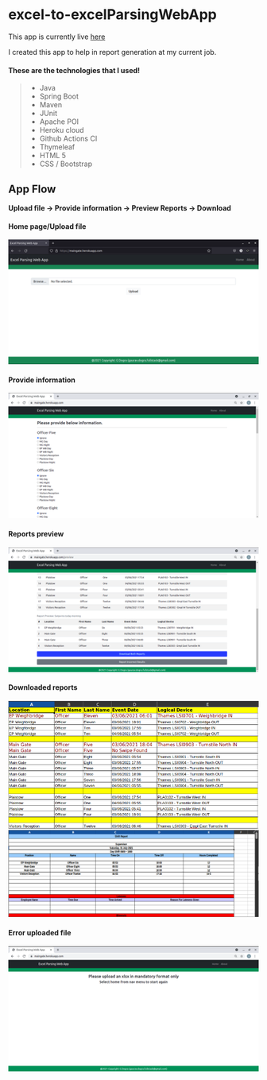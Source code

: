 # excel-to-excelParsingWebApp
This app is currently live [here](https://maingate.herokuapp.com/about)

I created this app to help in report generation at my current job.

#### These are the technologies that I used!
>
> - Java
> - Spring Boot
> - Maven
> - JUnit
> - Apache POI
> - Heroku cloud
> - Github Actions CI
> - Thymeleaf
> - HTML 5
> - CSS / Bootstrap

## App Flow
**Upload file -> Provide information -> Preview Reports -> Download**


#### Home page/Upload file


![Home page view](https://github.com/gaurav-dogra/excel-to-excelParsingWebApp/blob/85a08941e57b4a29c0ed0767d2d11c987bc6d4b3/src/main/resources/static/images/upload%20view.png)


#### Provide information


![Provide Information View](https://github.com/gaurav-dogra/excel-to-excelParsingWebApp/blob/85a08941e57b4a29c0ed0767d2d11c987bc6d4b3/src/main/resources/static/images/form%20view.png)


#### Reports preview


![Reports preview View](https://github.com/gaurav-dogra/excel-to-excelParsingWebApp/blob/85a08941e57b4a29c0ed0767d2d11c987bc6d4b3/src/main/resources/static/images/preview%20view.png)

#### Downloaded reports


![Downloaded reports](https://github.com/gaurav-dogra/excel-to-excelParsingWebApp/blob/85a08941e57b4a29c0ed0767d2d11c987bc6d4b3/src/main/resources/static/images/daily%20report.png)
![Downloaded reports](https://github.com/gaurav-dogra/excel-to-excelParsingWebApp/blob/85a08941e57b4a29c0ed0767d2d11c987bc6d4b3/src/main/resources/static/images/shift%20report.png)


#### Error uploaded file


![Downloaded reports](https://github.com/gaurav-dogra/excel-to-excelParsingWebApp/blob/85a08941e57b4a29c0ed0767d2d11c987bc6d4b3/src/main/resources/static/images/error%20view.png)



